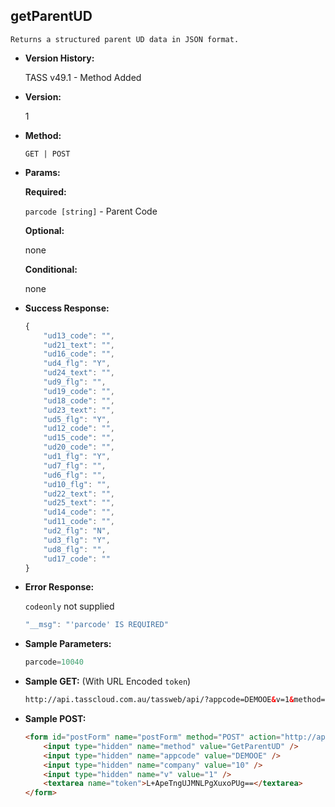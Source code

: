 **getParentUD**
----
	Returns a structured parent UD data in JSON format.
	
* **Version History:**

	TASS v49.1 - Method Added

* **Version:**

	1

* **Method:**

	`GET | POST`
  
* **Params:**

   **Required:**
 
	`parcode [string]` - Parent Code                    

   **Optional:**

	none

   **Conditional:**

	none

* **Success Response:**

    ```javascript
    {
		"ud13_code": "",
		"ud21_text": "",
		"ud16_code": "",
		"ud4_flg": "Y",
		"ud24_text": "",
		"ud9_flg": "",
		"ud19_code": "",
		"ud18_code": "",
		"ud23_text": "",
		"ud5_flg": "Y",
		"ud12_code": "",
		"ud15_code": "",
		"ud20_code": "",
		"ud1_flg": "Y",
		"ud7_flg": "",
		"ud6_flg": "",
		"ud10_flg": "",
		"ud22_text": "",
		"ud25_text": "",
		"ud14_code": "",
		"ud11_code": "",
		"ud2_flg": "N",
		"ud3_flg": "Y",
		"ud8_flg": "",
		"ud17_code": ""
	}
    ```
 
* **Error Response:**

    `codeonly` not supplied
    ```javascript
    "__msg": "'parcode' IS REQUIRED"
    ```
    
* **Sample Parameters:**

	```javascript
	parcode=10040
	```

* **Sample GET:** (With URL Encoded `token`)

	```HTML
	http://api.tasscloud.com.au/tassweb/api/?appcode=DEMOOE&v=1&method=GetParentUD&token=L%2BApeTngUJMNLPgXuxoPUg%3D%3D&company=10
	```
  
* **Sample POST:**

	```HTML
	<form id="postForm" name="postForm" method="POST" action="http://api.tasscloud.com.au/tassweb/api/">
		<input type="hidden" name="method" value="GetParentUD" />
		<input type="hidden" name="appcode" value="DEMOOE" />
		<input type="hidden" name="company" value="10" />
		<input type="hidden" name="v" value="1" />
		<textarea name="token">L+ApeTngUJMNLPgXuxoPUg==</textarea>
	</form>
	```